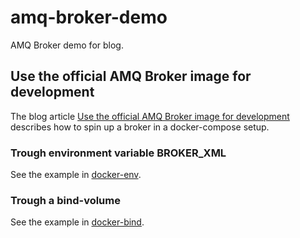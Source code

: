 # amq-broker-demo
AMQ Broker demo for blog.
## Use the official AMQ Broker image for development
The blog article [Use the official AMQ Broker image for development](https://martien-van-den-akker.medium.com/use-the-official-amq-broker-image-for-development-93057be5642b) describes how to spin up a broker in a docker-compose setup.
### Trough environment variable BROKER_XML
See the example in [docker-env](docker-env).

### Trough a bind-volume
See the example in [docker-bind](docker-bind).
